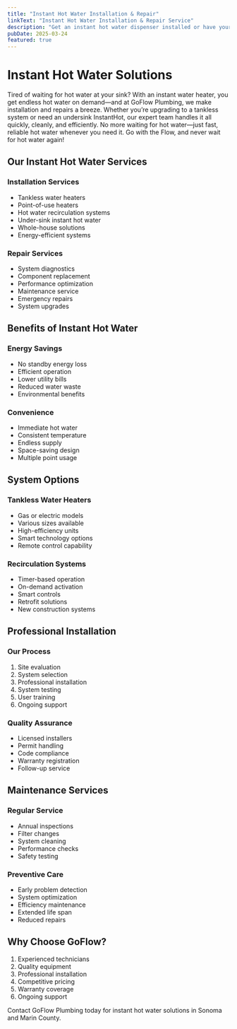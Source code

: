 ```yaml
---
title: "Instant Hot Water Installation & Repair"
linkText: "Instant Hot Water Installation & Repair Service"
description: "Get an instant hot water dispenser installed or have yours repaired by our expert plumbers with upfront pricing."
pubDate: 2025-03-24
featured: true
---
```


# Instant Hot Water Solutions

Tired of waiting for hot water at your sink? With an instant water heater, you get endless hot water on demand—and at GoFlow Plumbing, we make installation and repairs a breeze. Whether you’re upgrading to a tankless system or need an undersink InstantHot, our expert team handles it all quickly, cleanly, and efficiently. No more waiting for hot water—just fast, reliable hot water whenever you need it. Go with the Flow, and never wait for hot water again!

## Our Instant Hot Water Services

### Installation Services
- Tankless water heaters
- Point-of-use heaters
- Hot water recirculation systems
- Under-sink instant hot water
- Whole-house solutions
- Energy-efficient systems

### Repair Services
- System diagnostics
- Component replacement
- Performance optimization
- Maintenance service
- Emergency repairs
- System upgrades

## Benefits of Instant Hot Water

### Energy Savings
- No standby energy loss
- Efficient operation
- Lower utility bills
- Reduced water waste
- Environmental benefits

### Convenience
- Immediate hot water
- Consistent temperature
- Endless supply
- Space-saving design
- Multiple point usage

## System Options

### Tankless Water Heaters
- Gas or electric models
- Various sizes available
- High-efficiency units
- Smart technology options
- Remote control capability

### Recirculation Systems
- Timer-based operation
- On-demand activation
- Smart controls
- Retrofit solutions
- New construction systems

## Professional Installation

### Our Process
1. Site evaluation
2. System selection
3. Professional installation
4. System testing
5. User training
6. Ongoing support

### Quality Assurance
- Licensed installers
- Permit handling
- Code compliance
- Warranty registration
- Follow-up service

## Maintenance Services

### Regular Service
- Annual inspections
- Filter changes
- System cleaning
- Performance checks
- Safety testing

### Preventive Care
- Early problem detection
- System optimization
- Efficiency maintenance
- Extended life span
- Reduced repairs

## Why Choose GoFlow?

1. Experienced technicians
2. Quality equipment
3. Professional installation
4. Competitive pricing
5. Warranty coverage
6. Ongoing support

Contact GoFlow Plumbing today for instant hot water solutions in Sonoma and Marin County.
